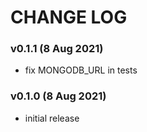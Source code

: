 # CHANGE LOG

### v0.1.1 (8 Aug 2021)

- fix MONGODB_URL in tests

### v0.1.0 (8 Aug 2021)

- initial release
